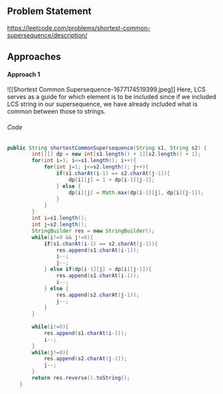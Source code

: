 ## Problem Statement
https://leetcode.com/problems/shortest-common-supersequence/description/

## Approaches
#### Approach 1
![[Shortest Common Supersequence-1677174519399.jpeg]]
Here, LCS serves as a guide for which element is to be included since if we included LCS string in our supersequence, we have already included what is common between those to strings.

###### Code
```java
public String shortestCommonSupersequence(String s1, String s2) {
        int[][] dp = new int[s1.length() + 1][s2.length() + 1];
        for(int i=1; i<=s1.length(); i++){
            for(int j=1; j<=s2.length(); j++){
                if(s1.charAt(i-1) == s2.charAt(j-1)){
                    dp[i][j] = 1 + dp[i-1][j-1];
                } else {
                    dp[i][j] = Math.max(dp[i-1][j], dp[i][j-1]);
                }
            }
        }
        int i=s1.length();
        int j=s2.length();
        StringBuilder res = new StringBuilder();
        while(i!=0 && j!=0){
            if(s1.charAt(i-1) == s2.charAt(j-1)){
                res.append(s1.charAt(i-1));
                i--;
                j--;
            } else if(dp[i-1][j] > dp[i][j-1]){
                res.append(s1.charAt(i-1));
                i--;
            } else {
                res.append(s2.charAt(j-1));
                j--;
            }
        }
        
        while(i!=0){
            res.append(s1.charAt(i-1));
            i--;
        }
        while(j!=0){
            res.append(s2.charAt(j-1));
            j--;
        }
        return res.reverse().toString();
    }
```